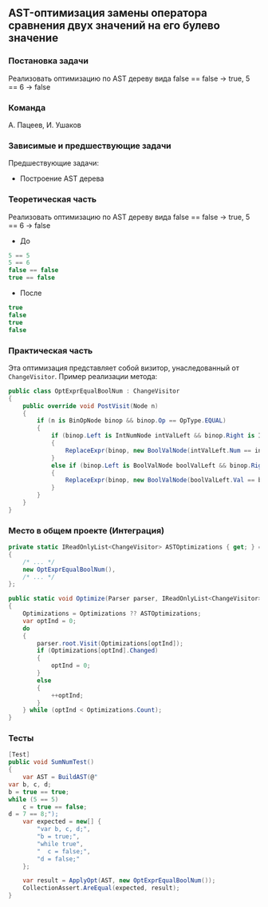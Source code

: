 ## AST-оптимизация замены оператора сравнения двух значений на его булево значение

### Постановка задачи
Реализовать оптимизацию по AST дереву вида false == false -> true, 5 == 6 -> false

### Команда
А. Пацеев, И. Ушаков

### Зависимые и предшествующие задачи
Предшествующие задачи:
* Построение AST дерева

### Теоретическая часть
Реализовать оптимизацию по AST дереву вида false == false -> true, 5 == 6 -> false
  * До
  ```csharp
  5 == 5
  5 == 6
  false == false
  true == false
  ```
  * После
  ```csharp
  true
  false
  true
  false
  ```

### Практическая часть
Эта оптимизация представляет собой визитор, унаследованный от `ChangeVisitor`. Пример реализации метода:

```csharp
public class OptExprEqualBoolNum : ChangeVisitor
{
    public override void PostVisit(Node n)
    {
        if (n is BinOpNode binop && binop.Op == OpType.EQUAL)
        {
            if (binop.Left is IntNumNode intValLeft && binop.Right is IntNumNode intValRight)
            {
                ReplaceExpr(binop, new BoolValNode(intValLeft.Num == intValRight.Num));
            }
            else if (binop.Left is BoolValNode boolValLeft && binop.Right is BoolValNode boolValRight)
            {
                ReplaceExpr(binop, new BoolValNode(boolValLeft.Val == boolValRight.Val));
            }
        }
    }
}
```

### Место в общем проекте (Интеграция)
```csharp
private static IReadOnlyList<ChangeVisitor> ASTOptimizations { get; } = new List<ChangeVisitor>
{
    /* ... */
    new OptExprEqualBoolNum(),
    /* ... */
};

public static void Optimize(Parser parser, IReadOnlyList<ChangeVisitor> Optimizations = null)
{
    Optimizations = Optimizations ?? ASTOptimizations;
    var optInd = 0;
    do
    {
        parser.root.Visit(Optimizations[optInd]);
        if (Optimizations[optInd].Changed)
        {
            optInd = 0;
        }
        else
        {
            ++optInd;
        }
    } while (optInd < Optimizations.Count);
}
```

### Тесты
```csharp
[Test]
public void SumNumTest()
{
    var AST = BuildAST(@"
var b, c, d;
b = true == true;
while (5 == 5)
    c = true == false;
d = 7 == 8;");
    var expected = new[] {
        "var b, c, d;",
        "b = true;",
        "while true",
        "  c = false;",
        "d = false;"
    };

    var result = ApplyOpt(AST, new OptExprEqualBoolNum());
    CollectionAssert.AreEqual(expected, result);
}
```
